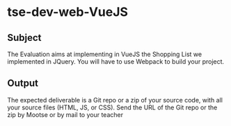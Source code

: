 # tse-dev-web-VueJS
## Subject  
The Evaluation aims at implementing in VueJS the Shopping List we implemented in JQuery. You will have to use Webpack to build your project.  
## Output  
The expected deliverable is a Git repo or a zip of your source code, with all your source files (HTML, JS, or CSS).  Send the URL of the Git repo or the zip by Mootse or by mail to your teacher 
